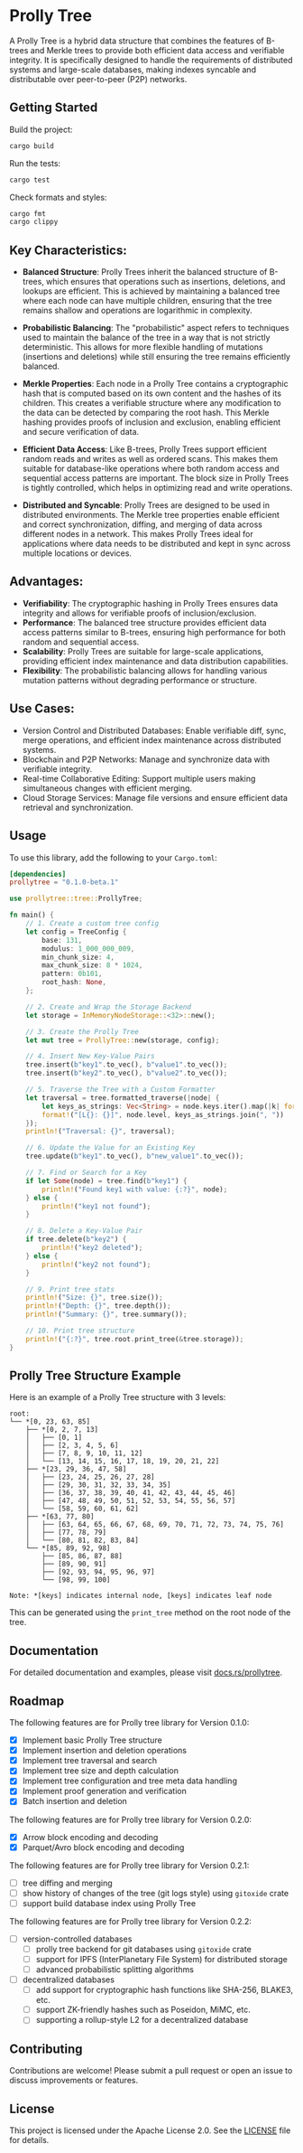 # Prolly Tree
A Prolly Tree is a hybrid data structure that combines the features of B-trees and Merkle trees to provide 
both efficient data access and verifiable integrity. It is specifically designed to handle the requirements 
of distributed systems and large-scale databases, making indexes syncable and distributable over 
peer-to-peer (P2P) networks.

## Getting Started

Build the project:

```sh
cargo build
```

Run the tests:

```sh
cargo test
```

Check formats and styles:

```sh
cargo fmt
cargo clippy
```

## Key Characteristics:

- **Balanced Structure**: Prolly Trees inherit the balanced structure of B-trees, which ensures that operations 
such as insertions, deletions, and lookups are efficient. This is achieved by maintaining a balanced tree 
where each node can have multiple children, ensuring that the tree remains shallow and operations are 
logarithmic in complexity.

- **Probabilistic Balancing**: The "probabilistic" aspect refers to techniques used to maintain the balance of 
the tree in a way that is not strictly deterministic. This allows for more flexible handling of mutations 
(insertions and deletions) while still ensuring the tree remains efficiently balanced.

- **Merkle Properties**: Each node in a Prolly Tree contains a cryptographic hash that is computed based 
on its own content and the hashes of its children. This creates a verifiable structure where any modification 
to the data can be detected by comparing the root hash.
This Merkle hashing provides proofs of inclusion and exclusion, enabling efficient and secure verification of data.

- **Efficient Data Access**: Like B-trees, Prolly Trees support efficient random reads and writes as well as 
ordered scans. This makes them suitable for database-like operations where both random access and sequential 
access patterns are important. The block size in Prolly Trees is tightly controlled, which helps in optimizing 
read and write operations.

- **Distributed and Syncable**: Prolly Trees are designed to be used in distributed environments. 
The Merkle tree properties enable efficient and correct synchronization, diffing, and merging of data across 
different nodes in a network. This makes Prolly Trees ideal for applications where data needs to be distributed 
and kept in sync across multiple locations or devices.

## Advantages:
- **Verifiability**: The cryptographic hashing in Prolly Trees ensures data integrity and allows for 
verifiable proofs of inclusion/exclusion.
- **Performance**: The balanced tree structure provides efficient data access patterns similar to 
B-trees, ensuring high performance for both random and sequential access.
- **Scalability**: Prolly Trees are suitable for large-scale applications, providing efficient index maintenance 
and data distribution capabilities.
- **Flexibility**: The probabilistic balancing allows for handling various mutation patterns without degrading 
performance or structure.

## Use Cases:
- Version Control and Distributed Databases: Enable verifiable diff, sync, merge operations, and efficient index maintenance across distributed systems.
- Blockchain and P2P Networks: Manage and synchronize data with verifiable integrity.
- Real-time Collaborative Editing: Support multiple users making simultaneous changes with efficient merging.
- Cloud Storage Services: Manage file versions and ensure efficient data retrieval and synchronization.

## Usage

To use this library, add the following to your `Cargo.toml`:

```toml
[dependencies]
prollytree = "0.1.0-beta.1"
```

```rust
use prollytree::tree::ProllyTree;

fn main() {
    // 1. Create a custom tree config
    let config = TreeConfig {
        base: 131,
        modulus: 1_000_000_009,
        min_chunk_size: 4,
        max_chunk_size: 8 * 1024,
        pattern: 0b101,
        root_hash: None,
    };

    // 2. Create and Wrap the Storage Backend
    let storage = InMemoryNodeStorage::<32>::new();

    // 3. Create the Prolly Tree
    let mut tree = ProllyTree::new(storage, config);

    // 4. Insert New Key-Value Pairs
    tree.insert(b"key1".to_vec(), b"value1".to_vec());
    tree.insert(b"key2".to_vec(), b"value2".to_vec());

    // 5. Traverse the Tree with a Custom Formatter
    let traversal = tree.formatted_traverse(|node| {
        let keys_as_strings: Vec<String> = node.keys.iter().map(|k| format!("{:?}", k)).collect();
        format!("[L{}: {}]", node.level, keys_as_strings.join(", "))
    });
    println!("Traversal: {}", traversal);

    // 6. Update the Value for an Existing Key
    tree.update(b"key1".to_vec(), b"new_value1".to_vec());

    // 7. Find or Search for a Key
    if let Some(node) = tree.find(b"key1") {
        println!("Found key1 with value: {:?}", node);
    } else {
        println!("key1 not found");
    }

    // 8. Delete a Key-Value Pair
    if tree.delete(b"key2") {
        println!("key2 deleted");
    } else {
        println!("key2 not found");
    }

    // 9. Print tree stats
    println!("Size: {}", tree.size());
    println!("Depth: {}", tree.depth());
    println!("Summary: {}", tree.summary());

    // 10. Print tree structure
    println!("{:?}", tree.root.print_tree(&tree.storage));    
}

```

## Prolly Tree Structure Example

Here is an example of a Prolly Tree structure with 3 levels:

```
root:
└── *[0, 23, 63, 85]
    ├── *[0, 2, 7, 13]
    │   ├── [0, 1]
    │   ├── [2, 3, 4, 5, 6]
    │   ├── [7, 8, 9, 10, 11, 12]
    │   └── [13, 14, 15, 16, 17, 18, 19, 20, 21, 22]
    ├── *[23, 29, 36, 47, 58]
    │   ├── [23, 24, 25, 26, 27, 28]
    │   ├── [29, 30, 31, 32, 33, 34, 35]
    │   ├── [36, 37, 38, 39, 40, 41, 42, 43, 44, 45, 46]
    │   ├── [47, 48, 49, 50, 51, 52, 53, 54, 55, 56, 57]
    │   └── [58, 59, 60, 61, 62]
    ├── *[63, 77, 80]
    │   ├── [63, 64, 65, 66, 67, 68, 69, 70, 71, 72, 73, 74, 75, 76]
    │   ├── [77, 78, 79]
    │   └── [80, 81, 82, 83, 84]
    └── *[85, 89, 92, 98]
        ├── [85, 86, 87, 88]
        ├── [89, 90, 91]
        ├── [92, 93, 94, 95, 96, 97]
        └── [98, 99, 100]

Note: *[keys] indicates internal node, [keys] indicates leaf node
```
This can be generated using the `print_tree` method on the root node of the tree.

## Documentation

For detailed documentation and examples, please visit [docs.rs/prollytree](https://docs.rs/prollytree).

## Roadmap

The following features are for Prolly tree library for Version 0.1.0:
- [X] Implement basic Prolly Tree structure
- [X] Implement insertion and deletion operations
- [X] Implement tree traversal and search
- [X] Implement tree size and depth calculation
- [X] Implement tree configuration and tree meta data handling
- [X] Implement proof generation and verification
- [X] Batch insertion and deletion

The following features are for Prolly tree library for Version 0.2.0:
- [X] Arrow block encoding and decoding
- [X] Parquet/Avro block encoding and decoding

The following features are for Prolly tree library for Version 0.2.1:
- [ ] tree diffing and merging
- [ ] show history of changes of the tree (git logs style) using `gitoxide` crate
- [ ] support build database index using Prolly Tree

The following features are for Prolly tree library for Version 0.2.2:
- [ ] version-controlled databases
  - [ ] prolly tree backend for git databases using `gitoxide` crate
  - [ ] support for IPFS (InterPlanetary File System) for distributed storage
  - [ ] advanced probabilistic splitting algorithms
- [ ] decentralized databases
  - [ ] add support for cryptographic hash functions like SHA-256, BLAKE3, etc.
  - [ ] support ZK-friendly hashes such as Poseidon, MiMC, etc.
  - [ ] supporting a rollup-style L2 for a decentralized database

## Contributing

Contributions are welcome! Please submit a pull request or open an issue to discuss improvements or features.

## License

This project is licensed under the Apache License 2.0. See the [LICENSE](LICENSE) file for details.
